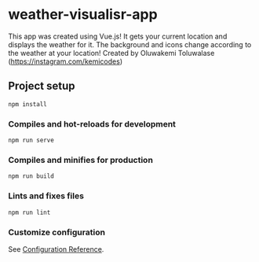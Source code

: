 # weather-visualisr-app

This app was created using Vue.js! It gets your current location and displays the weather for it. The background and icons change according to the weather at your location! Created by Oluwakemi Toluwalase (https://instagram.com/kemicodes)

## Project setup
```
npm install
```

### Compiles and hot-reloads for development
```
npm run serve
```

### Compiles and minifies for production
```
npm run build
```

### Lints and fixes files
```
npm run lint
```

### Customize configuration
See [Configuration Reference](https://cli.vuejs.org/config/).
